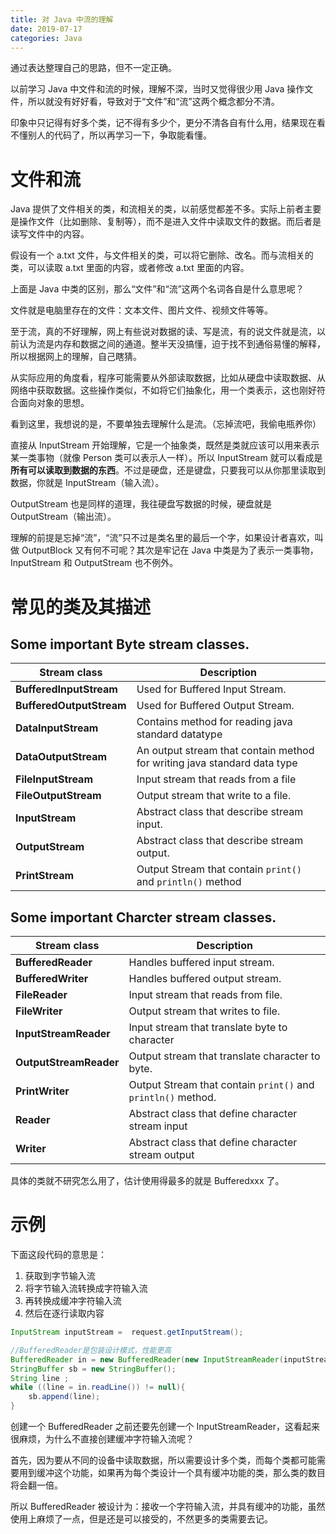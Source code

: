 ```yaml
---
title: 对 Java 中流的理解
date: 2019-07-17
categories: Java
---
```


通过表达整理自己的思路，但不一定正确。
<!--more-->

以前学习 Java 中文件和流的时候，理解不深，当时又觉得很少用 Java 操作文件，所以就没有好好看，导致对于“文件”和“流”这两个概念都分不清。

印象中只记得有好多个类，记不得有多少个，更分不清各自有什么用，结果现在看不懂别人的代码了，所以再学习一下，争取能看懂。



# 文件和流

Java 提供了文件相关的类，和流相关的类，以前感觉都差不多。实际上前者主要是操作文件（比如删除、复制等），而不是进入文件中读取文件的数据。而后者是读写文件中的内容。

假设有一个 a.txt 文件，与文件相关的类，可以将它删除、改名。而与流相关的类，可以读取 a.txt 里面的内容，或者修改 a.txt 里面的内容。

上面是 Java 中类的区别，那么“文件”和“流”这两个名词各自是什么意思呢？

文件就是电脑里存在的文件：文本文件、图片文件、视频文件等等。

至于流，真的不好理解，网上有些说对数据的读、写是流，有的说文件就是流，以前认为流是内存和数据之间的通道。整半天没搞懂，迫于找不到通俗易懂的解释，所以根据网上的理解，自己瞎猜。

从实际应用的角度看，程序可能需要从外部读取数据，比如从硬盘中读取数据、从网络中获取数据。这些操作类似，不如将它们抽象化，用一个类表示，这也刚好符合面向对象的思想。

看到这里，我想说的是，不要单独去理解什么是流。（忘掉流吧，我偷电瓶养你）

直接从 InputStream 开始理解，它是一个抽象类，既然是类就应该可以用来表示某一类事物（就像 Person 类可以表示人一样）。所以 InputStream 就可以看成是**所有可以读取到数据的东西**。不过是硬盘，还是键盘，只要我可以从你那里读取到数据，你就是 InputStream（输入流）。

OutputStream 也是同样的道理，我往硬盘写数据的时候，硬盘就是 OutputStream（输出流）。

理解的前提是忘掉“流”，“流”只不过是类名里的最后一个字，如果设计者喜欢，叫做 OutputBlock 又有何不可呢？其次是牢记在 Java 中类是为了表示一类事物，InputStream 和 OutputStream 也不例外。



# 常见的类及其描述

## Some important Byte stream classes.

| Stream class             | Description                                                  |
| ------------------------ | ------------------------------------------------------------ |
| **BufferedInputStream**  | Used for Buffered Input Stream.                              |
| **BufferedOutputStream** | Used for Buffered Output Stream.                             |
| **DataInputStream**      | Contains method for reading java standard datatype           |
| **DataOutputStream**     | An output stream that contain method for writing java standard data type |
| **FileInputStream**      | Input stream that reads from a file                          |
| **FileOutputStream**     | Output stream that write to a file.                          |
| **InputStream**          | Abstract class that describe stream input.                   |
| **OutputStream**         | Abstract class that describe stream output.                  |
| **PrintStream**          | Output Stream that contain `print()` and `println()` method  |

 

## Some important Charcter stream classes.

| Stream class           | Description                                                  |
| ---------------------- | ------------------------------------------------------------ |
| **BufferedReader**     | Handles buffered input stream.                               |
| **BufferedWriter**     | Handles buffered output stream.                              |
| **FileReader**         | Input stream that reads from file.                           |
| **FileWriter**         | Output stream that writes to file.                           |
| **InputStreamReader**  | Input stream that translate byte to character                |
| **OutputStreamReader** | Output stream that translate character to byte.              |
| **PrintWriter**        | Output Stream that contain `print()` and `println()` method. |
| **Reader**             | Abstract class that define character stream input            |
| **Writer**             | Abstract class that define character stream output           |

具体的类就不研究怎么用了，估计使用得最多的就是 Bufferedxxx 了。

# 示例

下面这段代码的意思是：

1. 获取到字节输入流
2. 将字节输入流转换成字符输入流
3. 再转换成缓冲字符输入流
4. 然后在逐行读取内容

```java
InputStream inputStream =  request.getInputStream();

//BufferedReader是包装设计模式，性能更高
BufferedReader in = new BufferedReader(new InputStreamReader(inputStream,"UTF-8"));
StringBuffer sb = new StringBuffer();
String line ;
while ((line = in.readLine()) != null){
    sb.append(line);
}
```



创建一个 BufferedReader 之前还要先创建一个 InputStreamReader，这看起来很麻烦，为什么不直接创建缓冲字符输入流呢？

首先，因为要从不同的设备中读取数据，所以需要设计多个类，而每个类都可能需要用到缓冲这个功能，如果再为每个类设计一个具有缓冲功能的类，那么类的数目将会翻一倍。

所以 BufferedReader 被设计为：接收一个字符输入流，并具有缓冲的功能，虽然使用上麻烦了一点，但是还是可以接受的，不然更多的类需要去记。
